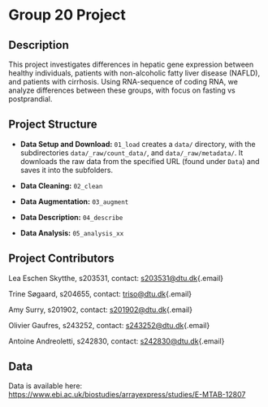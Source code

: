 # Group 20 Project

## Description

This project investigates differences in hepatic gene expression between healthy individuals, patients with non-alcoholic fatty liver disease (NAFLD), and patients with cirrhosis. Using RNA-sequence of coding RNA, we analyze differences between these groups, with focus on fasting vs postprandial.

## Project Structure

-   **Data Setup and Download:** `01_load` creates a `data/` directory, with the subdirectories `data/_raw/count_data/`, and `data/_raw/metadata/`. It downloads the raw data from the specified URL (found under `Data`) and saves it into the subfolders.

-   **Data Cleaning:** `02_clean`

-   **Data Augmentation:** `03_augment`

-   **Data Description:** `04_describe`

-   **Data Analysis:** `05_analysis_xx`

## Project Contributors

Lea Eschen Skytthe, s203531, contact: [s203531\@dtu.dk](mailto:s203531@dtu.dk){.email}

Trine Søgaard, s204655, contact: [triso\@dtu.dk](mailto:triso@dtu.dk){.email}

Amy Surry, s201902, contact: [s201902\@dtu.dk](mailto:s201902@dtu.dk){.email}

Olivier Gaufres, s243252, contact: [s243252\@dtu.dk](mailto:s243252@dtu.dk){.email}

Antoine Andreoletti, s242830, contact: [s242830\@dtu.dk](mailto:s242830@dtu.dk){.email}

## Data

Data is available here: <https://www.ebi.ac.uk/biostudies/arrayexpress/studies/E-MTAB-12807>
